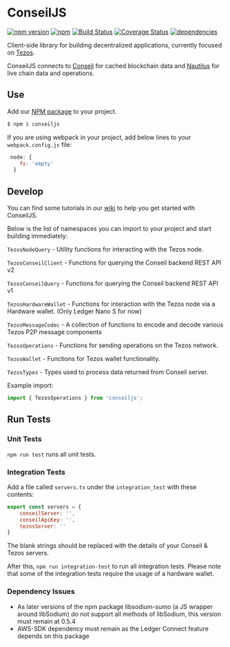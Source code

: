 # ConseilJS

[![npm version](https://img.shields.io/npm/v/conseiljs.svg)](https://www.npmjs.com/package/conseiljs)
[![npm](https://img.shields.io/npm/dm/conseiljs.svg)](https://www.npmjs.com/package/conseiljs)
[![Build Status](https://travis-ci.org/Cryptonomic/ConseilJS.svg?branch=master)](https://travis-ci.org/Cryptonomic/ConseilJS)
[![Coverage Status](https://coveralls.io/repos/github/Cryptonomic/ConseilJS/badge.svg?branch=master)](https://coveralls.io/github/Cryptonomic/ConseilJS?branch=master)
[![dependencies](https://david-dm.org/Cryptonomic/ConseilJS/status.svg)](https://david-dm.org/Cryptonomic/ConseilJS)

Client-side library for building decentralized applications, currently focused on [Tezos](http://tezos.com/).

ConseilJS connects to [Conseil](https://github.com/Cryptonomic/Conseil) for cached blockchain data and [Nautilus](https://github.com/Cryptonomic/Nautilus) for live chain data and operations.

## Use

Add our [NPM package](https://www.npmjs.com/package/conseiljs) to your project.

```bash
$ npm i conseiljs

```

If you are using webpack in your project, add below lines to your `webpack.config.js` file:

```javascript
 node: {
    fs: 'empty'
  }
```  

## Develop

You can find some tutorials in our [wiki](https://github.com/Cryptonomic/ConseilJS/wiki/Tutorial:-Querying-for-Tezos-alphanet-data-using-the-ConseilJS-v2-API) to help you get started with ConseilJS.

Below is the list of namespaces you can import to your project and start building immediately:

`TezosNodeQuery` - Utility functions for interacting with the Tezos node.

`TezosConseilClient` - Functions for querying the Conseil backend REST API v2

`TezosConseilQuery` - Functions for querying the Conseil backend REST API v1

`TezosHardwareWallet` - Functions for interaction with the Tezos node via a Hardware wallet. (Only Ledger Nano S for now)

`TezosMessageCodec` - A collection of functions to encode and decode various Tezos P2P message components

`TezosOperations` - Functions for sending operations on the Tezos network.

`TezosWallet` - Functions for Tezos wallet functionality.

`TezosTypes` - Types used to process data returned from Conseil server.

Example import:

```javascript
import { TezosOperations } from 'conseiljs';
```

## Run Tests

### Unit Tests

`npm run test` runs all unit tests.

### Integration Tests

Add a file called `servers.ts` under the `integration_test` with these contents:

```javascript
export const servers = {
    conseilServer: '',
    conseilApiKey: '',
    tezosServer: ''
}
```

The blank strings should be replaced with the details of your Conseil & Tezos servers.

After this, `npm run integration-test` to run all integration tests.
Please note that some of the integration tests require the usage of a hardware wallet.

### Dependency Issues
- As later versions of the npm package libsodium-sumo (a JS wrapper around libSodium) do not support all methods of libSodium, this version must remain at 0.5.4
- AWS-SDK dependency must remain as the Ledger Connect feature depends on this package